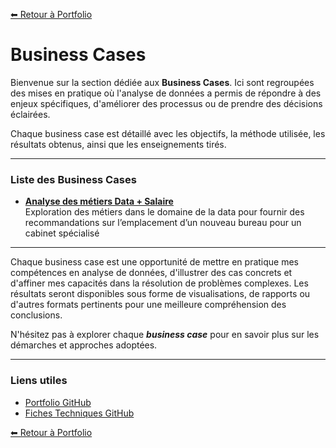 [⬅ Retour à Portfolio](../../../README.md)

# Business Cases

Bienvenue sur la section dédiée aux **Business Cases**. Ici sont regroupées des mises en pratique où l'analyse de données a permis de répondre à des enjeux spécifiques, d'améliorer des processus ou de prendre des décisions éclairées.

Chaque business case est détaillé avec les objectifs, la méthode utilisée, les résultats obtenus, ainsi que les enseignements tirés. 

---

### Liste des Business Cases

- **[Analyse des métiers Data + Salaire](./Business-Case-Salaire-Metiers-Data.md)**  
Exploration des métiers dans le domaine de la data pour fournir des recommandations sur l’emplacement d’un nouveau bureau pour un cabinet spécialisé
     
---

Chaque business case est une opportunité de mettre en pratique mes compétences en analyse de données, d'illustrer des cas concrets et d'affiner mes capacités dans la résolution de problèmes complexes. Les résultats seront disponibles sous forme de visualisations, de rapports ou d'autres formats pertinents pour une meilleure compréhension des conclusions.

N'hésitez pas à explorer chaque ***business case*** pour en savoir plus sur les démarches et approches adoptées.

---

### Liens utiles

- [Portfolio GitHub](https://github.com/jpvt-data/Portfolio)
- [Fiches Techniques GitHub](https://github.com/jpvt-data/Outils-Tech)

[⬅ Retour à Portfolio](../../../README.md)